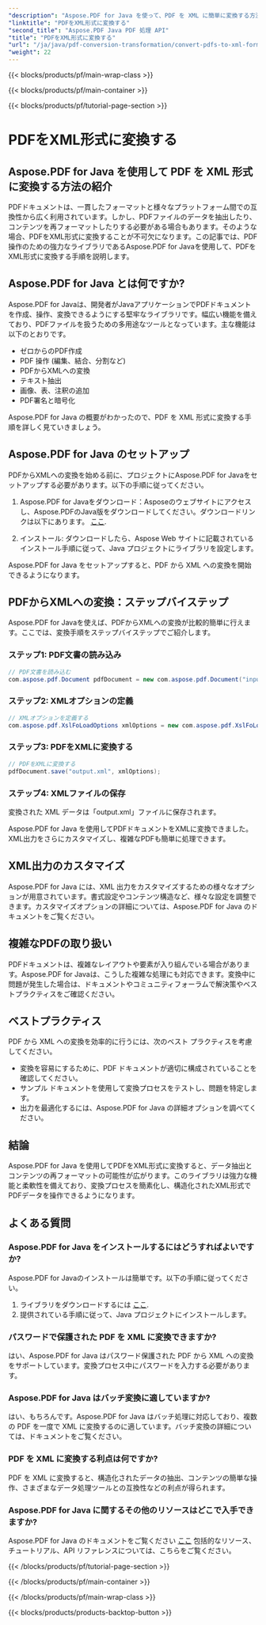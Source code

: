 ```yaml
---
"description": "Aspose.PDF for Java を使って、PDF を XML に簡単に変換する方法を学びましょう。効率的な変換のためのステップバイステップガイドとベストプラクティスをご紹介します。"
"linktitle": "PDFをXML形式に変換する"
"second_title": "Aspose.PDF Java PDF 処理 API"
"title": "PDFをXML形式に変換する"
"url": "/ja/java/pdf-conversion-transformation/convert-pdfs-to-xml-format/"
"weight": 22
---
```


{{< blocks/products/pf/main-wrap-class >}}

{{< blocks/products/pf/main-container >}}

{{< blocks/products/pf/tutorial-page-section >}}

# PDFをXML形式に変換する


## Aspose.PDF for Java を使用して PDF を XML 形式に変換する方法の紹介

PDFドキュメントは、一貫したフォーマットと様々なプラットフォーム間での互換性から広く利用されています。しかし、PDFファイルのデータを抽出したり、コンテンツを再フォーマットしたりする必要がある場合もあります。そのような場合、PDFをXML形式に変換することが不可欠になります。この記事では、PDF操作のための強力なライブラリであるAspose.PDF for Javaを使用して、PDFをXML形式に変換する手順を説明します。

## Aspose.PDF for Java とは何ですか?

Aspose.PDF for Javaは、開発者がJavaアプリケーションでPDFドキュメントを作成、操作、変換できるようにする堅牢なライブラリです。幅広い機能を備えており、PDFファイルを扱うための多用途なツールとなっています。主な機能は以下のとおりです。

- ゼロからのPDF作成
- PDF 操作 (編集、結合、分割など)
- PDFからXMLへの変換
- テキスト抽出
- 画像、表、注釈の追加
- PDF署名と暗号化

Aspose.PDF for Java の概要がわかったので、PDF を XML 形式に変換する手順を詳しく見ていきましょう。

## Aspose.PDF for Java のセットアップ

PDFからXMLへの変換を始める前に、プロジェクトにAspose.PDF for Javaをセットアップする必要があります。以下の手順に従ってください。

1. Aspose.PDF for Javaをダウンロード：Asposeのウェブサイトにアクセスし、Aspose.PDFのJava版をダウンロードしてください。ダウンロードリンクは以下にあります。 [ここ](https://releases。aspose.com/pdf/java/).

2. インストール: ダウンロードしたら、Aspose Web サイトに記載されているインストール手順に従って、Java プロジェクトにライブラリを設定します。

Aspose.PDF for Java をセットアップすると、PDF から XML への変換を開始できるようになります。

## PDFからXMLへの変換：ステップバイステップ

Aspose.PDF for Javaを使えば、PDFからXMLへの変換が比較的簡単に行えます。ここでは、変換手順をステップバイステップでご紹介します。

### ステップ1: PDF文書の読み込み

```java
// PDF文書を読み込む
com.aspose.pdf.Document pdfDocument = new com.aspose.pdf.Document("input.pdf");
```

### ステップ2: XMLオプションの定義

```java
// XMLオプションを定義する
com.aspose.pdf.XslFoLoadOptions xmlOptions = new com.aspose.pdf.XslFoLoadOptions();
```

### ステップ3: PDFをXMLに変換する

```java
// PDFをXMLに変換する
pdfDocument.save("output.xml", xmlOptions);
```

### ステップ4: XMLファイルの保存

変換された XML データは「output.xml」ファイルに保存されます。

Aspose.PDF for Java を使用してPDFドキュメントをXMLに変換できました。XML出力をさらにカスタマイズし、複雑なPDFも簡単に処理できます。

## XML出力のカスタマイズ

Aspose.PDF for Java には、XML 出力をカスタマイズするための様々なオプションが用意されています。書式設定やコンテンツ構造など、様々な設定を調整できます。カスタマイズオプションの詳細については、Aspose.PDF for Java のドキュメントをご覧ください。

## 複雑なPDFの取り扱い

PDFドキュメントは、複雑なレイアウトや要素が入り組んでいる場合があります。Aspose.PDF for Javaは、こうした複雑な処理にも対応できます。変換中に問題が発生した場合は、ドキュメントやコミュニティフォーラムで解決策やベストプラクティスをご確認ください。

## ベストプラクティス

PDF から XML への変換を効率的に行うには、次のベスト プラクティスを考慮してください。

- 変換を容易にするために、PDF ドキュメントが適切に構成されていることを確認してください。
- サンプル ドキュメントを使用して変換プロセスをテストし、問題を特定します。
- 出力を最適化するには、Aspose.PDF for Java の詳細オプションを調べてください。

## 結論

Aspose.PDF for Java を使用してPDFをXML形式に変換すると、データ抽出とコンテンツの再フォーマットの可能性が広がります。このライブラリは強力な機能と柔軟性を備えており、変換プロセスを簡素化し、構造化されたXML形式でPDFデータを操作できるようになります。

## よくある質問

### Aspose.PDF for Java をインストールするにはどうすればよいですか?

Aspose.PDF for Javaのインストールは簡単です。以下の手順に従ってください。
1. ライブラリをダウンロードするには [ここ](https://releases。aspose.com/pdf/java/).
2. 提供されている手順に従って、Java プロジェクトにインストールします。

### パスワードで保護された PDF を XML に変換できますか?

はい、Aspose.PDF for Java はパスワード保護された PDF から XML への変換をサポートしています。変換プロセス中にパスワードを入力する必要があります。

### Aspose.PDF for Java はバッチ変換に適していますか?

はい、もちろんです。Aspose.PDF for Java はバッチ処理に対応しており、複数の PDF を一度で XML に変換するのに適しています。バッチ変換の詳細については、ドキュメントをご覧ください。

### PDF を XML に変換する利点は何ですか?

PDF を XML に変換すると、構造化されたデータの抽出、コンテンツの簡単な操作、さまざまなデータ処理ツールとの互換性などの利点が得られます。

### Aspose.PDF for Java に関するその他のリソースはどこで入手できますか?

Aspose.PDF for Java のドキュメントをご覧ください [ここ](https://reference.aspose.com/pdf/java/) 包括的なリソース、チュートリアル、API リファレンスについては、こちらをご覧ください。

{{< /blocks/products/pf/tutorial-page-section >}}

{{< /blocks/products/pf/main-container >}}

{{< /blocks/products/pf/main-wrap-class >}}

{{< blocks/products/products-backtop-button >}}
